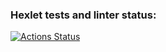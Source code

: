 ### Hexlet tests and linter status:
[![Actions Status](https://github.com/EskovDMTA/rails-project-65/actions/workflows/hexlet-check.yml/badge.svg)](https://github.com/EskovDMTA/rails-project-65/actions)